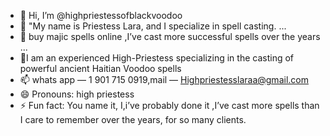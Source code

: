 - 👋 Hi, I’m @highpriestessofblackvoodoo
- 👀 "My name is Priestess Lara, and I specialize in spell casting. ...
- 🌱 buy majic spells online ,I’ve cast more successful spells over the years ...
- 💞️I am an experienced High-Priestess specializing in the casting of powerful ancient Haitian Voodoo spells
- 📫  whats app — 1 901 715 0919,mail — Highpriestesslaraa@gmail.com
- 😄 Pronouns: high priestess
- ⚡ Fun fact: You name it, I,i’ve probably done it ,I’ve cast more spells than I care to remember over the years, for so many clients.

<!---
highpriestessofblackvoodoo/highpriestessofblackvoodoo is a ✨ special ✨ repository because its `README.md` (this file) appears on your GitHub profile.
You can click the Preview link to take a look at your changes.
--->
